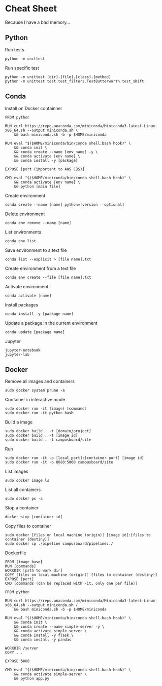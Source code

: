 # Cheat Sheet

Because I have a bad memory...

## Python

Run tests
```
python -m unittest
```

Run specific test
```
python -m unittest [dir].[file].[class].[method]
python -m unittest test.test_filters.TestButterworth.test_shift
```

## Conda

Install on Docker containner
```
FROM python

RUN curl https://repo.anaconda.com/miniconda/Miniconda3-latest-Linux-x86_64.sh --output miniconda.sh \
    && bash miniconda.sh -b -p $HOME/miniconda
    
RUN eval "$($HOME/miniconda/bin/conda shell.bash hook)" \
    && conda init \
    && conda create --name [env name] -y \
    && conda activate [env name] \
    && conda install -y [package]

EXPOSE [port (important to AWS EBS)]

CMD eval "$($HOME/miniconda/bin/conda shell.bash hook)" \
    && conda activate [env name] \
    && python [main file]
```

Create environment
```
conda create --name [name] python=[version - optional]
```

Delete environment
```
conda env remove --name [name]
```

List environments
```
conda env list
```

Save environment to a text file
```
conda list --explicit > [file name].txt
```

Create environment from a text file
```
conda env create --file [file name].txt
```

Activate environment
```
conda activate [name]
```

Install packages
```
conda install -y [package name]
```

Update a package in the current environment
```
conda update [package name]
```

Jupyter
```
jupyter-notebook
jupyter-lab
```

## Docker

Remove all images and containers 
```
sudo docker system prune -a
```

Container in interactive mode
```
sudo docker run -it [image] [command]
sudo docker run -it python bash
```

Build a image
```
sudo docker build . -t [domain/project]
sudo docker build . -t [image id]
sudo docker build . -t campusboard/site
```

Run
```
sudo docker run -it -p [local port]:[container port] [image id]
sudo docker run -it -p 8080:5000 campusboard/site
```

List images
```
sudo docker image ls
```

List all containers
```
sudo docker ps -a
```

Stop a container
```
docker stop [container id]
```

Copy files to container
```
sudo docker [files on local machine (origin)] [image id]:[files to container (destiny)]
sudo docker cp ./pipeline campusboard/pipeline:./
```

Dockerfile
```
FROM [image base]
RUN [commands]
WORKDIR [path to work dir]
COPY [files on local machine (origin)] [files to container (destiny)]
EXPOSE [port]
CMD [commands (can be replaced with -it, only one per file)]
```

```
FROM python

RUN curl https://repo.anaconda.com/miniconda/Miniconda3-latest-Linux-x86_64.sh --output miniconda.sh /
    && bash miniconda.sh -b -p $HOME/miniconda

RUN eval "$($HOME/miniconda/bin/conda shell.bash hook)" \
    && conda init \
    && conda create --name simple-server -y \
    && conda activate simple-server \
    && conda install -y flask \
    && conda install -y pandas

WORKDIR /server
COPY . .

EXPOSE 5000

CMD eval "$($HOME/miniconda/bin/conda shell.bash hook)" \
    && conda activate simple-server \
    && python app.py
```
